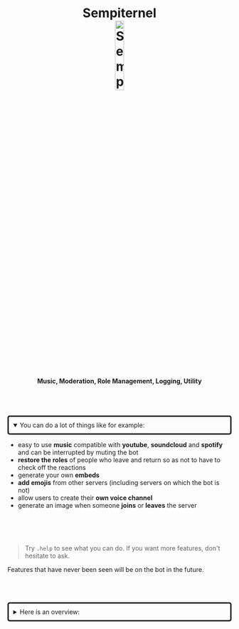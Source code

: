 <h1 align="center">
  Sempiternel
  <br />
  <img style="border-radius: 10px;width: 20%;" src="https://cdn.discordapp.com/avatars/678024464289628160/8c494994e126990aa89b9e4c7179f564.webp?size=4096" alt="Sempiternel">
</h1>
<h4 align="center">
	Music, Moderation, Role Management, Logging, Utility
</h4>

<br />
<br />
<br />

<details open=true>
  <summary style="padding: 10px;border: solid;border-radius: 5px;outline: none;">You can do a lot of things like for example:</summary>
  <ul>
    <li>easy to use <b>music</b> compatible with <b>youtube</b>, <b>soundcloud</b> and <b>spotify</b> and can be interrupted by muting the bot</li>
    <li><b>restore the roles</b> of people who leave and return so as not to have to check off the reactions</li>
   	<li>generate your own <b>embeds</b></li>
    <li><b>add emojis</b> from other servers (including servers on which the bot is not)</li>
    <li>allow users to create their <b>own voice channel</b></li>
    <li>generate an image when someone <b>joins</b> or <b>leaves</b> the server</li>
  </ul>
</details>

<br />
<br />
<br />

> Try `.help` to see what you can do. If you want more features, don't hesitate to ask.

Features that have never been seen will be on the bot in the future.

<br />
<br />
<br />

<details>
  <summary style="padding: 10px;border: solid;border-radius: 5px;outline: none;;">Here is an overview:</summary>
  Reaction
  <br />
  <img style="border-radius: 5px;" src="https://cdn.discordapp.com/attachments/637413011392299009/791321357635026954/unknown.png" alt="Sempiternel Reaction">
  <br />
  Music
  <br />
  <img style="border-radius: 5px;" src="https://cdn.discordapp.com/attachments/637413011392299009/791319408034709526/unknown.png" alt="Sempiternel Music">
  <br />
  Custom webhook and embed
  <br />
  <img style="border-radius: 5px;" src="https://cdn.discordapp.com/attachments/637413011392299009/791326052026679306/unknown.png" alt="Sempiternel Custom Embed and Webhook">
  <br />
  User information
  <br />
  <img style="border-radius: 5px;" src="https://cdn.discordapp.com/attachments/637413011392299009/791320885910700042/unknown.png" alt="Sempiternel User Information">
  <br />
  Join/Leave image
  <br />
  <img style="border-radius: 5px;" src="https://cdn.discordapp.com/attachments/637413011392299009/791321536870350858/unknown.png" alt="Sempiternel Join/Leave Image">
  <br />
  Log
  <br />
  <img style="border-radius: 5px;" src="https://cdn.discordapp.com/attachments/637413011392299009/791321306154139648/unknown.png" alt="Sempiternel Log">
</details>
